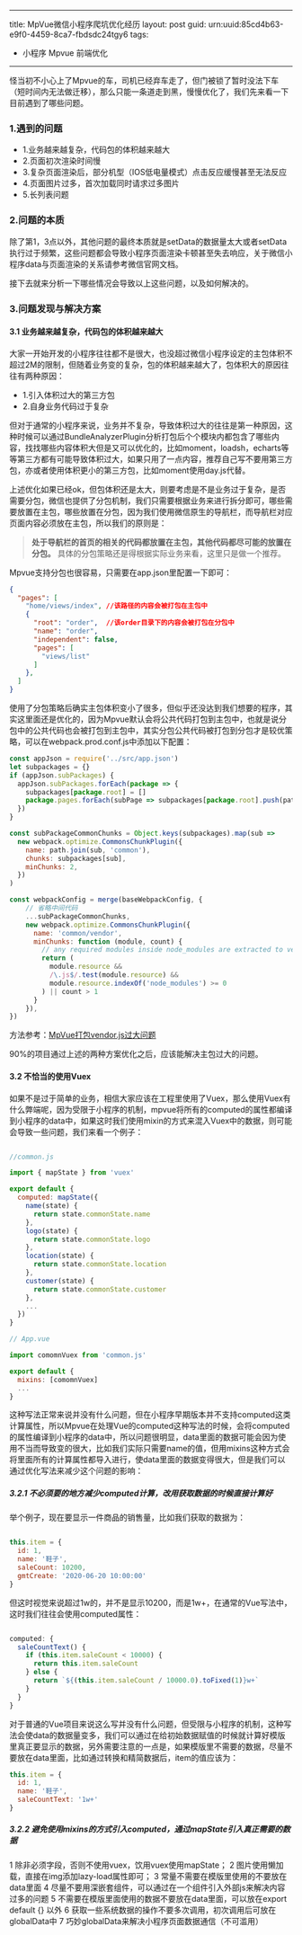 
---
title: MpVue微信小程序爬坑优化经历
layout: post
guid: urn:uuid:85cd4b63-e9f0-4459-8ca7-fbdsdc24tgy6
tags:
  - 小程序 Mpvue 前端优化
---

怪当初不小心上了Mpvue的车，司机已经弃车走了，但门被锁了暂时没法下车（短时间内无法做迁移），那么只能一条道走到黑，慢慢优化了，我们先来看一下目前遇到了哪些问题。

### 1.遇到的问题

- 1.业务越来越复杂，代码包的体积越来越大
- 2.页面初次渲染时间慢
- 3.复杂页面渲染后，部分机型（IOS低电量模式）点击反应缓慢甚至无法反应
- 4.页面图片过多，首次加载同时请求过多图片
- 5.长列表问题

### 2.问题的本质

除了第1，3点以外，其他问题的最终本质就是setData的数据量太大或者setData执行过于频繁，这些问题都会导致小程序页面渲染卡顿甚至失去响应，关于微信小程序data与页面渲染的关系请参考微信官网文档。

接下去就来分析一下哪些情况会导致以上这些问题，以及如何解决的。

### 3.问题发现与解决方案

#### 3.1 业务越来越复杂，代码包的体积越来越大

大家一开始开发的小程序往往都不是很大，也没超过微信小程序设定的主包体积不超过2M的限制，但随着业务变的复杂，包的体积越来越大了，包体积大的原因往往有两种原因：
 - 1.引入体积过大的第三方包
 - 2.自身业务代码过于复杂

但对于通常的小程序来说，业务并不复杂，导致体积过大的往往是第一种原因，这种时候可以通过BundleAnalyzerPlugin分析打包后个个模块内都包含了哪些内容，找找哪些内容体积大但是又可以优化的，比如moment，loadsh，echarts等等第三方都有可能导致体积过大，如果只用了一点内容，推荐自己写不要用第三方包，亦或者使用体积更小的第三方包，比如moment使用day.js代替。

上述优化如果已经ok，但包体积还是太大，则要考虑是不是业务过于复杂，是否需要分包，微信也提供了分包机制，我们只需要根据业务来进行拆分即可，哪些需要放置在主包，哪些放置在分包，因为我们使用微信原生的导航栏，而导航栏对应页面内容必须放在主包，所以我们的原则是：
> **处于导航栏的首页的相关的代码都放置在主包，其他代码都尽可能的放置在分包。**
具体的分包策略还是得根据实际业务来看，这里只是做一个推荐。

Mpvue支持分包也很容易，只需要在app.json里配置一下即可：

```json
{
  "pages": [
    "home/views/index", //该路径的内容会被打包在主包中
    {
      "root": "order",  //该order目录下的内容会被打包在分包中
      "name": "order",
      "independent": false,
      "pages": [
        "views/list"
      ]
    },
  ]
}
```

使用了分包策略后确实主包体积变小了很多，但似乎还没达到我们想要的程序，其实这里面还是优化的，因为Mpvue默认会将公共代码打包到主包中，也就是说分包中的公共代码也会被打包到主包中，其实分包公共代码被打包到分包才是较优策略，可以在webpack.prod.conf.js中添加以下配置：
```javascript
const appJson = require('../src/app.json')
let subpackages = {}
if (appJson.subPackages) {
  appJson.subPackages.forEach(package => {
    subpackages[package.root] = []
    package.pages.forEach(subPage => subpackages[package.root].push(path.join(package.root, subPage)))
  })
}

const subPackageCommonChunks = Object.keys(subpackages).map(sub =>
  new webpack.optimize.CommonsChunkPlugin({
    name: path.join(sub, 'common'),
    chunks: subpackages[sub],
    minChunks: 2,
  })
)

const webpackConfig = merge(baseWebpackConfig, {
    // 省略中间代码
    ...subPackageCommonChunks,
    new webpack.optimize.CommonsChunkPlugin({
      name: 'common/vendor',
      minChunks: function (module, count) {
        // any required modules inside node_modules are extracted to vendor
        return (
          module.resource &&
          /\.js$/.test(module.resource) &&
          module.resource.indexOf('node_modules') >= 0
        ) || count > 1
      }
    }),
})
```
方法参考：[MpVue打包vendor.js过大问题](https://github.com/Meituan-Dianping/mpvue/issues/1757#issuecomment-553693666)

90%的项目通过上述的两种方案优化之后，应该能解决主包过大的问题。

#### 3.2 不恰当的使用Vuex

如果不是过于简单的业务，相信大家应该在工程里使用了Vuex，那么使用Vuex有什么弊端呢，因为受限于小程序的机制，mpvue将所有的computed的属性都编译到小程序的data中，如果这时我们使用mixin的方式来混入Vuex中的数据，则可能会导致一些问题，我们来看一个例子：
```javascript

//common.js

import { mapState } from 'vuex'

export default {
  computed: mapState({
    name(state) {
      return state.commonState.name
    },
    logo(state) {
      return state.commonState.logo
    },
    location(state) {
      return state.commonState.location
    },
    customer(state) {
      return state.commonState.customer
    },
    ...
  })
}

// App.vue

import comomnVuex from 'common.js'

export default {
  mixins: [comomnVuex]
  ...
}
```
这种写法正常来说并没有什么问题，但在小程序早期版本并不支持computed这类计算属性，所以Mpvue在处理Vue的computed这种写法的时候，会将computed的属性编译到小程序的data中，所以问题很明显，data里面的数据可能会因为使用不当而导致变的很大，比如我们实际只需要name的值，但用mixins这种方式会将里面所有的计算属性都导入进行，使data里面的数据变得很大，但是我们可以通过优化写法来减少这个问题的影响：

##### 3.2.1 不必须要的地方减少computed计算，改用获取数据的时候直接计算好

举个例子，现在要显示一件商品的销售量，比如我们获取的数据为：

```javascript

this.item = {
  id: 1,
  name: '鞋子',
  saleCount: 10200,
  gmtCreate: '2020-06-20 10:00:00'
}
```
但这时视觉来说超过1w的，并不是显示10200，而是1w+，在通常的Vue写法中，这时我们往往会使用computed属性：

```javascript

computed: {
  saleCountText() {
    if (this.item.saleCount < 10000) {
      return this.item.saleCount
    } else {
      return `${(this.item.saleCount / 10000.0).toFixed(1)}w+`
    }
  }
}
```
对于普通的Vue项目来说这么写并没有什么问题，但受限与小程序的机制，这种写法会使data的数据量变多，我们可以通过在给初始数据赋值的时候就计算好模版里真正要显示的数据，另外需要注意的一点是，如果模版里不需要的数据，尽量不要放在data里面，比如通过转换和精简数据后，item的值应该为：

```javascript
this.item = {
  id: 1,
  name: '鞋子',
  saleCountText: '1w+'
}
```

##### 3.2.2 避免使用mixins的方式引入computed，通过mapState引入真正需要的数据





1 除非必须字段，否则不使用vuex，饮用vuex使用mapState；
2 图片使用懒加载，直接在img添加lazy-load属性即可；
3 常量不需要在模版里使用的不要放在data里面
4 尽量不要用深嵌套组件，可以通过在一个组件引入外部js来解决内容过多的问题
5 不需要在模版里面使用的数据不要放在data里面，可以放在export default {} 以外
6 获取一些系统数据的操作不要多次调用，初次调用后可放在globalData中
7 巧妙globalData来解决小程序页面数据通信（不可滥用）